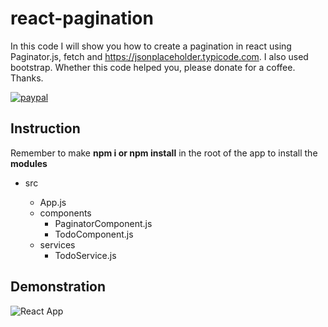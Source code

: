 # react-pagination

In this code I will show you how to create a pagination in react using Paginator.js, fetch and https://jsonplaceholder.typicode.com. I also used bootstrap.
Whether this code helped you, please donate for a coffee. Thanks.

[![paypal](https://www.paypalobjects.com/en_US/i/btn/btn_donateCC_LG.gif)](https://www.paypal.com/cgi-bin/webscr?cmd=_s-xclick&hosted_button_id=AFSV8TQBVW6LC)

## Instruction

Remember to make **npm i or npm install** in the root of the app to install the **modules**

- src

  - App.js
  - components
    - PaginatorComponent.js
    - TodoComponent.js

  * services
    - TodoService.js

## Demonstration

![React App](https://raw.githubusercontent.com/JoanVasquezreact-pagination/master/demonstration/1.png)
